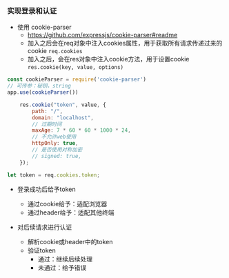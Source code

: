 ### 实现登录和认证

- 使用 cookie-parser 
  - https://github.com/expressjs/cookie-parser#readme
  - 加入之后会在req对象中注入cookies属性，用于获取所有请求传递过来的cookie  ```req.cookies```
  - 加入之后，会在res对象中注入cookie方法，用于设置cookie   ```res.cookie(key, value, options)```

```js
const cookieParser = require('cookie-parser')
// 可传参：秘钥，string
app.use(cookieParser())
```

```js
    res.cookie("token", value, {
        path: "/",
        domain: "localhost",
        // 过期时间
        maxAge: 7 * 60 * 60 * 1000 * 24,
        // 不允许web使用
        httpOnly: true,
        // 是否使用对称加密
        // signed: true,
    });
```

```js
let token = req.cookies.token;
```

- 登录成功后给予token
  - 通过cookie给予：适配浏览器
  - 通过header给予：适配其他终端

- 对后续请求进行认证
  - 解析cookie或header中的token
  - 验证token
    - 通过：继续后续处理
    - 未通过：给予错误